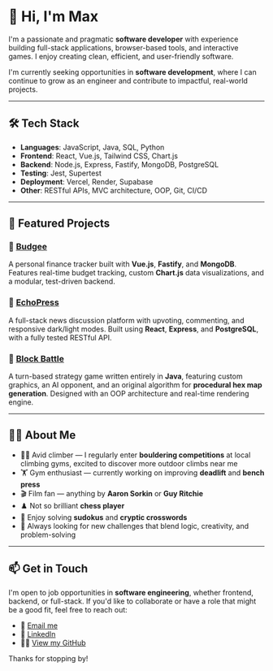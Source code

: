 # 👋 Hi, I'm Max

I'm a passionate and pragmatic **software developer** with experience building full-stack applications, browser-based tools, and interactive games. I enjoy creating clean, efficient, and user-friendly software.

I'm currently seeking opportunities in **software development**, where I can continue to grow as an engineer and contribute to impactful, real-world projects.

---

## 🛠️ Tech Stack

- **Languages**: JavaScript, Java, SQL, Python
- **Frontend**: React, Vue.js, Tailwind CSS, Chart.js  
- **Backend**: Node.js, Express, Fastify, MongoDB, PostgreSQL 
- **Testing**: Jest, Supertest  
- **Deployment**: Vercel, Render, Supabase  
- **Other**: RESTful APIs, MVC architecture, OOP, Git, CI/CD

---

## 💼 Featured Projects

### 🧾 [Budgee](https://github.com/Max1357531/Budgee-App-Fe)  
A personal finance tracker built with **Vue.js**, **Fastify**, and **MongoDB**. Features real-time budget tracking, custom **Chart.js** data visualizations, and a modular, test-driven backend.

### 📰 [EchoPress](https://github.com/Max1357531/nc-news-fe)  
A full-stack news discussion platform with upvoting, commenting, and responsive dark/light modes. Built using **React**, **Express**, and **PostgreSQL**, with a fully tested RESTful API.

### 🧱 [Block Battle](https://github.com/Max1357531/BlockBattle)
A turn-based strategy game written entirely in **Java**, featuring custom graphics, an AI opponent, and an original algorithm for **procedural hex map generation**. Designed with an OOP architecture and real-time rendering engine.

---
## 👨‍💻 About Me
- 🧗‍♂️ Avid climber — I regularly enter **bouldering competitions** at local climbing gyms, excited to discover more outdoor climbs near me 
- 🏋️ Gym enthusiast — currently working on improving **deadlift** and **bench press**  
- 🎬 Film fan — anything by **Aaron Sorkin** or **Guy Ritchie**  
- ♟️ Not so brilliant **chess player**  
- 🧠 Enjoy solving **sudokus** and **cryptic crosswords**  
- 🚀 Always looking for new challenges that blend logic, creativity, and problem-solving
---
## 📫 Get in Touch

I'm open to job opportunities in **software engineering**, whether frontend, backend, or full-stack. If you'd like to collaborate or have a role that might be a good fit, feel free to reach out:

- 📧 [Email me](mailto:max.kilburn99@gmail.com)
- 💼 [LinkedIn](https://www.linkedin.com/in/max-kilburn-30806019b/)
- 🧑‍💻 [View my GitHub](https://github.com/Max1357531)

Thanks for stopping by!
